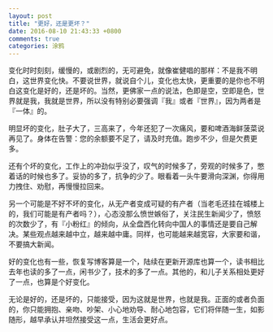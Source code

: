 ```yaml
---
layout: post
title: "更好，还是更坏？"
date: 2016-08-10 21:43:33 +0800
comments: true
categories: 涂鸦
---
```


变化时时刻刻，缓慢的，或剧烈的，无可避免，就像崔健唱的那样：不是我不明白，这世界变化快。不要说世界，就说自个儿，变化也太快，更重要的是你也不明白这变化是好的，还是坏的。当然，更佛家一点的说法，色即是空，空即是色，世界就是我，我就是世界，所以没有特别必要强调『我』或者『世界』，因为两者是『一体』的。

明显坏的变化，肚子大了，三高来了，今年还犯了一次痛风，要和啤酒海鲜菠菜说再见了。身体在告警：您的余额要不足了，请及时充值。跑步不少，但是欠费更多。

还有个坏的变化，工作上的冲劲似乎没了，叹气的时候多了，旁观的时候多了，憋着话的时候也多了。妥协的多了，抗争的少了。眼看着一头牛要滑向深渊，你得用力拽住、劝慰，再慢慢拉回来。

另一个可能是不好不坏的变化，从无产者变成可疑的有产者（当老毛还挂在城楼上的，我们可能是有产者吗？），心态没那么愤世嫉俗了，关注民生新闻少了，愤怒的次数少了，有『小粉红』的倾向，从全盘西化转向中国人的事情还是要自己解决。某些观点越来越中立，越来越中庸。同样，也可能越来越宽容，大家要和谐，不要搞大新闻。

好的变化也有一些，恢复写博客算是一个，陆续在更新开源库也算一个，读书相比去年也读的多了一点，闲书少了，技术的多了一点。其他的，和儿子关系相处更好了一点，也算是个好变化。

无论是好的，还是坏的，只能接受，因为这就是世界，也就是我。正面的或者负面的，你只能拥抱、亲吻、吵架、小心地劝导、耐心地包容，它们将伴随一生，如影随形，越早承认并坦然接受这一点，生活会更好点。








